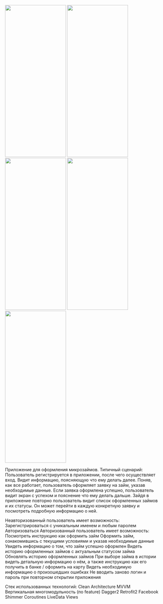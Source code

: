
<img src="https://github.com/user-attachments/assets/2227660a-9a9b-498c-a281-aad01b974650" width="200" height="500" />
<img src="https://github.com/user-attachments/assets/fc2cc672-299c-4a7b-b474-76791f4960aa" width="200" height="500" />
<img src="https://github.com/user-attachments/assets/e1b0227b-0f9e-45f1-9b02-5605229dc2d6" width="200" height="500" />
<img src="https://github.com/user-attachments/assets/78bcdf30-e656-4565-8471-6cc4cc4b584b" width="200" height="500" />
<img src="https://github.com/user-attachments/assets/08d36877-4790-48f4-822e-e72af5f366da" width="200" height="500" />

Приложение для оформления микрозаймов.
Типичный сценарий: Пользователь регистрируется в приложении, после чего осуществляет вход. 
Видит информацию, поясняющую что ему делать далее. 
Поняв, как все работает, пользователь оформляет заявку на займ, указав необходимые данные. Если 
заявка оформлена успешно, пользователь видит экран с успехом и пояснение что ему делать дальше.
Зайдя в приложение повторно пользователь видит список оформленных займов и их статусы. Он 
может перейти в каждую конкретную заявку и посмотреть подробную информацию о ней.

Неавторизованный пользователь имеет возможность:
  Зарегистрироваться с уникальным именем и любым паролем
  Авторизоваться
Авторизованный пользователь имеет возможность:
  Посмотреть инструкцию как оформить займ
  Оформить займ, ознакомившись с текущими условиями и указав необходимые данные
  Увидеть информацию о том, что займ успешно оформлен
  Видеть историю оформленных займов с актуальным статусом займа
  Обновлять историю оформленных займов
  При выборе займа в истории видеть детальную информацию о нём, а также инструкцию как его 
    получить в банке / оформить на карту
  Видеть необходимую информацию о произошедших ошибках
  Не вводить заново логин и пароль при повторном открытии приложения

Стек использованных технологий:
  Clean Architecture
  MVVM
  Вертикальная многомодульность (по feature)
  Dagger2
  Retrofit2
  Facebook Shimmer
  Coroutines
  LiveData
  Views
